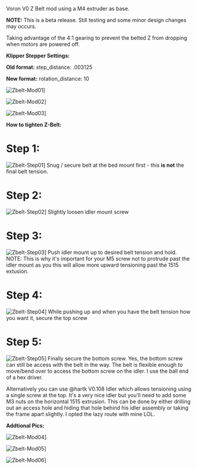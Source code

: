 Voron V0 Z Belt mod using a M4 extruder as base. 

<b>NOTE:</b>  This is a beta release.  Still testing and some minor design changes may occurs.

Taking advantage of the 4:1 gearing to prevent the belted Z from dropping when motors are powered off.

<b>Klipper Stepper Settings:</b>

  <b>Old format:</b>
step_distance: .003125

  <b>New format:</b>
rotation_distance: 10

![Zbelt-Mod01](Images/V0_ZBelt-04.jpg)]

![Zbelt-Mod02](Images/V0_ZBelt-02.jpg)]

![Zbelt-Mod03](Images/V0_ZBelt-01.jpg)]


<b>How to tighten Z-Belt:</b>


# Step 1:
![Zbelt-Step01](Images/z-step-01.jpg)]
Snug / secure belt at the bed mount first - this <b>is not</b> the final belt tension.

# Step 2:
![Zbelt-Step02](Images/z-step-02.jpg)]
Slightly loosen idler mount screw

# Step 3: 
![Zbelt-Step03](Images/z-step-03.jpg)]
Push idler mount up to desired belt tension and hold.  
NOTE:  This is why it's important for your M5 screw not to protrude past the idler mount as you this will allow more upward tensioning past the 1515 extusion.

# Step 4:
![Zbelt-Step04](Images/z-step-04.jpg)]
 While pushing up and when you have the belt tension how you want it, secure the top screw

# Step 5:
![Zbelt-Step05](Images/z-step-05.jpg)]
Finally secure the bottom screw.  Yes, the bottom screw can still be access with the belt in the way.  The belt is flexible enough to move/bend over to access the bottom screw on the idler.  I use the ball end of a hex driver.

Alternatively you can use @hartk V0.108 Idler which allows tensioning using a single screw at the top.  It's a very nice idler but you'll need to add some M3 nuts on the horizontal 1515 extrusion.  This can be done by either drilling out an access hole and hiding that hole behind his idler assembly or taking the frame apart slightly.  I opted the lazy route with mine LOL.


<b>Addtional Pics:</b>

![Zbelt-Mod04](Images/V0_ZBelt-03.jpg)]

![Zbelt-Mod05](Images/v0beltz01.jpg)]

![Zbelt-Mod06](Images/v0beltz02.jpg)]


